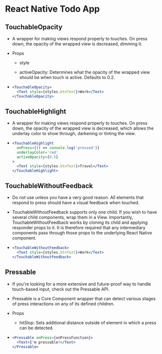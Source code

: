 # React Native Todo App

## TouchableOpacity

- A wrapper for making views respond properly to touches. On press down, the opacity of the wrapped view is decreased, dimming it.

- Props

  - style

  - activeOpacity: Determines what the opacity of the wrapped view should be when touch is active. Defaults to 0.2.

- ```jsx
  <TouchableOpacity>
    <Text style={styles.btnText}>Work</Text>
  </TouchableOpacity>
  ```

## TouchableHighlight

- A wrapper for making views respond properly to touches. On press down, the opacity of the wrapped view is decreased, which allows the underlay color to show through, darkening or tinting the view.

- ```jsx
  <TouchableHighlight
    onPress={() => console.log('pressed')}
    underlayColor='red'
    activeOpacity={0.5}
  >
    <Text style={styles.btnText}>Travel</Text>
  </TouchableHighlight>
  ```

## TouchableWithoutFeedback

- Do not use unless you have a very good reason. All elements that respond to press should have a visual feedback when touched.

- TouchableWithoutFeedback supports only one child. If you wish to have several child components, wrap them in a View. Importantly, TouchableWithoutFeedback works by cloning its child and applying responder props to it. It is therefore required that any intermediary components pass through those props to the underlying React Native component.

- ```jsx
  <TouchableWithoutFeedback>
    <Text style={styles.btnText}>Work</Text>
  </TouchableWithoutFeedback>
  ```

## Pressable

- If you're looking for a more extensive and future-proof way to handle touch-based input, check out the Pressable API.

- Pressable is a Core Component wrapper that can detect various stages of press interactions on any of its defined children.

- Props

  - hitSlop: Sets additional distance outside of element in which a press can be detected.

- ```jsx
  <Pressable onPress={onPressFunction}>
    <Text>I'm pressable!</Text>
  </Pressable>
  ```
